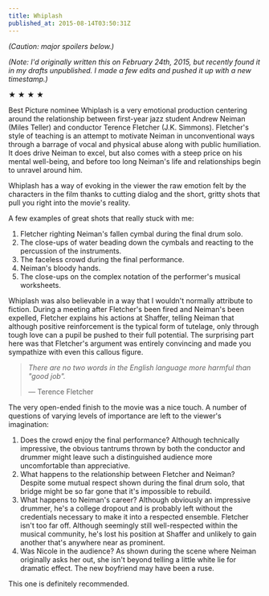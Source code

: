 ```yaml
---
title: Whiplash
published_at: 2015-08-14T03:50:31Z
---
```


_(Caution: major spoilers below.)_

_(Note: I'd originally written this on February 24th, 2015, but recently found it in my drafts unpublished. I made a few edits and pushed it up with a new timestamp.)_

★ ★ ★ ★

Best Picture nominee Whiplash is a very emotional production centering around the relationship between first-year jazz student Andrew Neiman (Miles Teller) and conductor Terence Fletcher (J.K. Simmons). Fletcher's style of teaching is an attempt to motivate Neiman in unconventional ways through a barrage of vocal and physical abuse along with public humiliation. It does drive Neiman to excel, but also comes with a steep price on his mental well-being, and before too long Neiman's life and relationships begin to unravel around him.

Whiplash has a way of evoking in the viewer the raw emotion felt by the characters in the film thanks to cutting dialog and the short, gritty shots that pull you right into the movie's reality.

A few examples of great shots that really stuck with me:

1. Fletcher righting Neiman's fallen cymbal during the final drum solo.
2. The close-ups of water beading down the cymbals and reacting to the percussion of the instruments.
3. The faceless crowd during the final performance.
4. Neiman's bloody hands.
5. The close-ups on the complex notation of the performer's musical worksheets.

Whiplash was also believable in a way that I wouldn't normally attribute to fiction. During a meeting after Fletcher's been fired and Neiman's been expelled, Fletcher explains his actions at Shaffer, telling Neiman that although positive reinforcement is the typical form of tutelage, only through tough love can a pupil be pushed to their full potential. The surprising part here was that Fletcher's argument was entirely convincing and made you sympathize with even this callous figure.

> _There are no two words in the English language more harmful than "good job"._
>
> &mdash; Terence Fletcher

The very open-ended finish to the movie was a nice touch. A number of questions of varying levels of importance are left to the viewer's imagination:

1. Does the crowd enjoy the final performance? Although technically impressive, the obvious tantrums thrown by both the conductor and drummer might leave such a distinguished audience more uncomfortable than appreciative.
2. What happens to the relationship between Fletcher and Neiman? Despite some mutual respect shown during the final drum solo, that bridge might be so far gone that it's impossible to rebuild.
3. What happens to Neiman's career? Although obviously an impressive drummer, he's a college dropout and is probably left without the credentials necessary to make it into a respected ensemble. Fletcher isn't too far off. Although seemingly still well-respected within the musical community, he's lost his position at Shaffer and unlikely to gain another that's anywhere near as prominent.
4. Was Nicole in the audience? As shown during the scene where Neiman originally asks her out, she isn't beyond telling a little white lie for dramatic effect. The new boyfriend may have been a ruse.

This one is definitely recommended.

